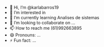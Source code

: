 - 👋 Hi, I’m @karlabarros19
- 👀 I’m interested in 
- 🌱 I’m currently learning Analises de sistemas 
- 💞️ I’m looking to collaborate on ...
- 📫 How to reach me (61)992663895
- 😄 Pronouns: ...
- ⚡ Fun fact: ...

<!---
karlabarros19/karlabarros19 is a ✨ special ✨ repository because its `README.md` (this file) appears on your GitHub profile.
You can click the Preview link to take a look at your changes.
--->
